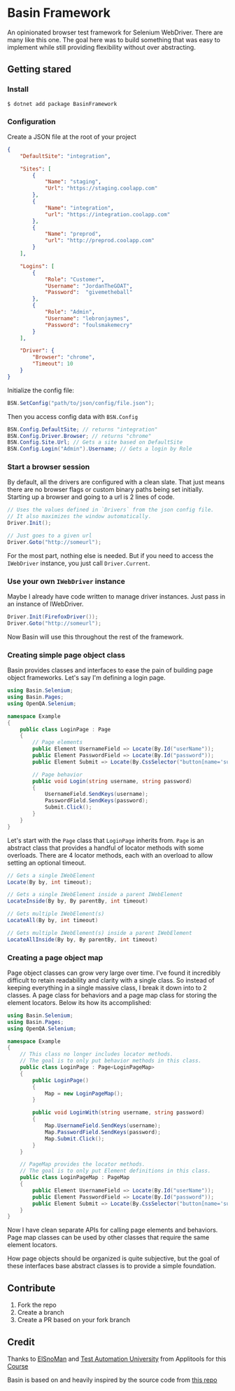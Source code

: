 # Basin Framework

An opinionated browser test framework for Selenium WebDriver. There are many like this one. The goal here was to build something that was easy to implement while still providing flexibility without over abstracting.

## Getting stared

### Install 

```
$ dotnet add package BasinFramework
```

### Configuration

Create a JSON file at the root of your project

```json
{
    "DefaultSite": "integration",

    "Sites": [
        {
            "Name": "staging",
            "Url": "https://staging.coolapp.com"
        },
        {
            "Name": "integration",
            "url": "https://integration.coolapp.com"
        },
        {
            "Name": "preprod",
            "url": "http://preprod.coolapp.com"
        }
    ],

    "Logins": [
        {
            "Role": "Customer",
            "Username": "JordanTheGOAT",
            "Password":  "givemetheball" 
        },
        {
            "Role": "Admin",
            "Username": "lebronjaymes",
            "Password": "foulsmakemecry"
        }
    ],

    "Driver": {
        "Browser": "chrome",
        "Timeout": 10
    }
}
```

Initialize the config file:

```csharp
BSN.SetConfig("path/to/json/config/file.json");
```

Then you access config data with `BSN.Config`

```csharp
BSN.Config.DefaultSite; // returns "integration"
BSN.Config.Driver.Browser; // returns "chrome"
BSN.Config.Site.Url; // Gets a site based on DefaultSite
BSN.Config.Login("Admin").Username; // Gets a login by Role
```

### Start a browser session

By default, all the drivers are configured with a clean slate. That just means there are no browser flags or custom binary paths being set initially. Starting up a browser and going to a url is 2 lines of code.

```c#
// Uses the values defined in `Drivers` from the json config file.
// It also maximizes the window automatically.
Driver.Init(); 

// Just goes to a given url
Driver.Goto("http://someurl");
```

For the most part, nothing else is needed. But if you need to access the `IWebDriver` instance, you just call `Driver.Current`.

### Use your own `IWebDriver` instance

Maybe I already have code written to manage driver instances. Just pass in an instance of IWebDriver.

```c#
Driver.Init(FirefoxDriver());
Driver.Goto("http://someurl");
```

Now Basin will use this throughout the rest of the framework.


### Creating simple page object class

Basin provides classes and interfaces to ease the pain of building page object frameworks. Let's say I'm defining a login page.

```c#
using Basin.Selenium;
using Basin.Pages;
using OpenQA.Selenium;

namespace Example
{
    public class LoginPage : Page
    {	
        // Page elements
        public Element UsernameField => Locate(By.Id("userName"));
        public Element PasswordField => Locate(By.Id("password"));
        public Element Submit => Locate(By.CssSelector("button[name='submitLogin']"));

        // Page behavior
        public void Login(string username, string password)
        {
            UsernameField.SendKeys(username);
            PasswordField.SendKeys(password);
            Submit.Click();
        }
    }
}
```

Let's start with the `Page` class that `LoginPage` inherits from. `Page` is an abstract class that provides a handful of locator methods with some overloads. There are 4 locator methods, each with an overload to allow setting an optional timeout.

```c#
// Gets a single IWebElement
Locate(By by, int timeout);

// Gets a single IWebElement inside a parent IWebElement
LocateInside(By by, By parentBy, int timeout) 

// Gets multiple IWebElement(s)
LocateAll(By by, int timeout) 

// Gets multiple IWebElement(s) inside a parent IWebElement
LocateAllInside(By by, By parentBy, int timeout) 
```

### Creating a page object map

Page object classes can grow very large over time. I've found it incredibly difficult to retain readability and clarity with a single class. So instead of keeping everything in a single massive class, I break it down into to 2 classes. A page class for behaviors and a page map class for storing the element locators. Below its how its accomplished:

```c#
using Basin.Selenium;
using Basin.Pages;
using OpenQA.Selenium;

namespace Example
{
    // This class no longer includes locator methods.
    // The goal is to only put behavior methods in this class.
    public class LoginPage : Page<LoginPageMap>
    {
        public LoginPage() 
        {
            Map = new LoginPageMap();
        }

        public void LoginWith(string username, string password)
        {
            Map.UsernameField.SendKeys(username);
            Map.PasswordField.SendKeys(password);
            Map.Submit.Click();
        }
    }

    // PageMap provides the locator methods.
    // The goal is to only put Element definitions in this class.
    public class LoginPageMap : PageMap
    {
        public Element UsernameField => Locate(By.Id("userName"));
        public Element PasswordField => Locate(By.Id("password"));
        public Element Submit => Locate(By.CssSelector("button[name='submitLogin']"));
    }
}
```

Now I have clean separate APIs for calling page elements and behaviors. Page map classes can be used by other classes that require the same element locators. 

How page objects should be organized is quite subjective, but the goal of these interfaces base abstract classes is to provide a simple foundation.

## Contribute

1. Fork the repo
2. Create a branch
3. Create a PR based on your fork branch

## Credit

Thanks to [ElSnoMan](https://github.com/ElSnoMan) and
[Test Automation University](https://testautomationu.applitools.com/)
from Applitools for this [Course](https://testautomationu.applitools.com/test-automation-framework-csharp/)

Basin is based on and heavily inspired by the source code from [this repo](https://github.com/ElSnoMan/from-scripting-to-framework)



